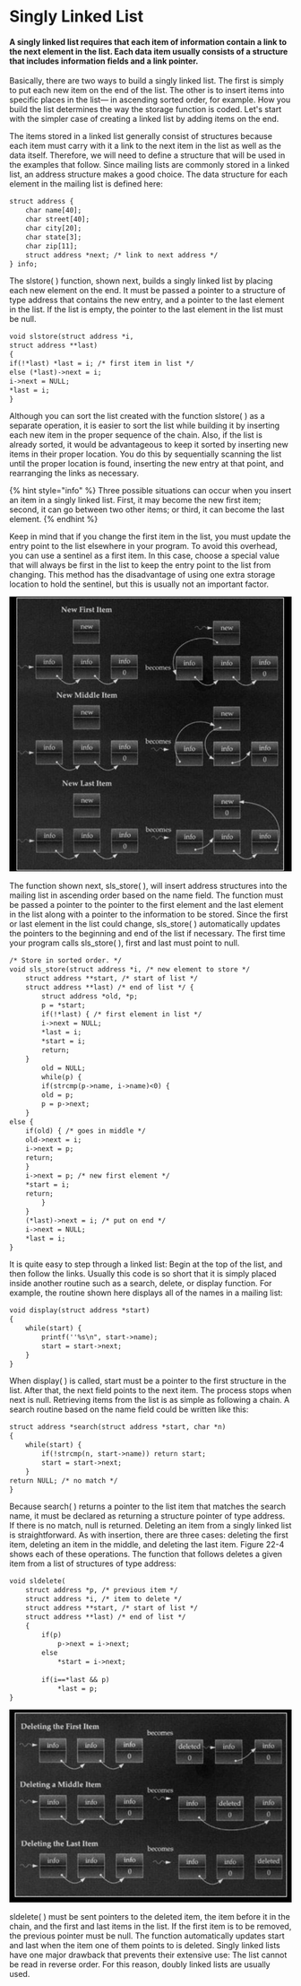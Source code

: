 # Singly Linked List

#### A singly linked list requires that each item of information contain a link to the next element in the list. Each data item usually consists of a structure that includes information fields and a link pointer.

Basically, there are two ways to build a singly linked list. The first is simply to put each new item on the end of the list. The other is to insert items into specific places in the list— in ascending sorted order, for example. How you build the list determines the way the storage function is coded. Let's start with the simpler case of creating a linked list by adding items on the end.

The items stored in a linked list generally consist of structures because each item must carry with it a link to the next item in the list as well as the data itself. Therefore, we will need to define a structure that will be used in the examples that follow. Since mailing lists are commonly stored in a linked list, an address structure makes a good choice. The data structure for each element in the mailing list is defined here:

```
struct address {
    char name[40];
    char street[40];
    char city[20];
    char state[3];
    char zip[11];
    struct address *next; /* link to next address */
} info;
```

The slstore( ) function, shown next, builds a singly linked list by placing each new element on the end. It must be passed a pointer to a structure of type address that contains the new entry, and a pointer to the last element in the list. If the list is empty, the pointer to the last element in the list must be null.

```
void slstore(struct address *i,
struct address **last)
{
if(!*last) *last = i; /* first item in list */
else (*last)->next = i;
i->next = NULL;
*last = i;
}
```

Although you can sort the list created with the function slstore( ) as a separate operation, it is easier to sort the list while building it by inserting each new item in the proper sequence of the chain. Also, if the list is already sorted, it would be advantageous to keep it sorted by inserting new items in their proper location. You do this by sequentially scanning the list until the proper location is found, inserting the new entry at that point, and rearranging the links as necessary.

{% hint style="info" %}
Three possible situations can occur when you insert an item in a singly linked list. First, it may become the new first item; second, it can go between two other items; or third, it can become the last element.
{% endhint %}

Keep in mind that if you change the first item in the list, you must update the entry point to the list elsewhere in your program. To avoid this overhead, you can use a sentinel as a first item. In this case, choose a special value that will always be first in the list to keep the entry point to the list from changing. This method has the disadvantage of using one extra storage location to hold the sentinel, but this is usually not an important factor.

![](<../../../../.gitbook/assets/image (29) (1).png>)

The function shown next, sls\_store( ), will insert address structures into the mailing list in ascending order based on the name field. The function must be passed a pointer to the pointer to the first element and the last element in the list along with a pointer to the information to be stored. Since the first or last element in the list could change, sls\_store( ) automatically updates the pointers to the beginning and end of the list if necessary. The first time your program calls sls\_store( ), first and last must point to null.

```
/* Store in sorted order. */
void sls_store(struct address *i, /* new element to store */
    struct address **start, /* start of list */
    struct address **last) /* end of list */ {
        struct address *old, *p;
        p = *start;
        if(!*last) { /* first element in list */
        i->next = NULL;
        *last = i;
        *start = i;
        return;
    }
        old = NULL;
        while(p) {
        if(strcmp(p->name, i->name)<0) {
        old = p;
        p = p->next;
    }
else {
    if(old) { /* goes in middle */
    old->next = i;
    i->next = p;
    return;
    }
    i->next = p; /* new first element */
    *start = i;
    return;
        }
    }
    (*last)->next = i; /* put on end */
    i->next = NULL;
    *last = i;
}
```

It is quite easy to step through a linked list: Begin at the top of the list, and then follow the links. Usually this code is so short that it is simply placed inside another routine such as a search, delete, or display function. For example, the routine shown here displays all of the names in a mailing list:

```
void display(struct address *start)
{
    while(start) {
        printf(''%s\n", start->name);
        start = start->next;
    }
}
```

When display( ) is called, start must be a pointer to the first structure in the list. After that, the next field points to the next item. The process stops when next is null. Retrieving items from the list is as simple as following a chain. A search routine based on the name field could be written like this:

```
struct address *search(struct address *start, char *n)
{
    while(start) {
        if(!strcmp(n, start->name)) return start;
        start = start->next;
    }
return NULL; /* no match */
}
```

Because search( ) returns a pointer to the list item that matches the search name, it must be declared as returning a structure pointer of type address. If there is no match, null is returned. Deleting an item from a singly linked list is straightforward. As with insertion, there are three cases: deleting the first item, deleting an item in the middle, and deleting the last item. Figure 22-4 shows each of these operations. The function that follows deletes a given item from a list of structures of type address:

```
void sldelete(
    struct address *p, /* previous item */
    struct address *i, /* item to delete */
    struct address **start, /* start of list */
    struct address **last) /* end of list */
    {
        if(p) 
            p->next = i->next;
        else 
            *start = i->next;
            
        if(i==*last && p)
            *last = p;
}
```

![](<../../../../.gitbook/assets/image (31) (1).png>)

sldelete( ) must be sent pointers to the deleted item, the item before it in the chain, and the first and last items in the list. If the first item is to be removed, the previous pointer must be null. The function automatically updates start and last when the item one of them points to is deleted. Singly linked lists have one major drawback that prevents their extensive use: The list cannot be read in reverse order. For this reason, doubly linked lists are usually used.
